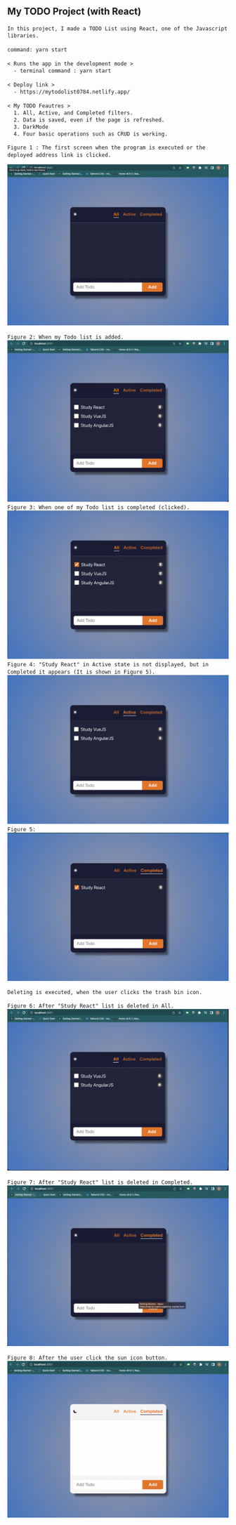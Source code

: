 ## My TODO Project (with React)
    In this project, I made a TODO List using React, one of the Javascript libraries.
       
    command: yarn start
    
    < Runs the app in the development mode >
      - terminal command : yarn start
    
    < Deploy link >
      - https://mytodolist0784.netlify.app/
      
    < My TODO Feautres >
      1. All, Active, and Completed filters.
      2. Data is saved, even if the page is refreshed.
      3. DarkMode
      4. Four basic operations such as CRUD is working.

`Figure 1 : The first screen when the program is executed or the deployed address link is clicked.`

<img src = "src/screenshot/InitialPage.png"><br>

`Figure 2: When my Todo list is added.`
<img src = "src/screenshot/Added.png"><br>
`Figure 3: When one of my Todo list is completed (clicked).`
<img src = "src/screenshot/Clicked.png"><br>
`Figure 4: "Study React" in Active state is not displayed, but in Completed it appears (It is shown in Figure 5).`
<img src = "src/screenshot/seeActive.png"><br>
`Figure 5:`
<img src = "src/screenshot/seeCompleted.png"><br>

    Deleting is executed, when the user clicks the trash bin icon.

`Figure 6: After "Study React" list is deleted in All.`
<img src = "src/screenshot/deletedAfterAll.png"><br>

`Figure 7: After "Study React" list is deleted in Completed. `
<img src = "src/screenshot/deletedAfterCompleted.png"><br>

`Figure 8: After the user click the sun icon button.`
<img src = "src/screenshot/DarkMode.png"><br>
